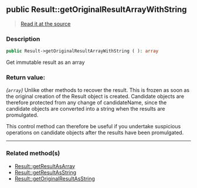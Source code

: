 ## public Result::getOriginalResultArrayWithString

> [Read it at the source](https://github.com/julien-boudry/Condorcet/blob/master/src/Result.php#L183)

### Description    

```php
public Result->getOriginalResultArrayWithString ( ): array
```

Get immutable result as an array
    

### Return value:   

*(`array`)* Unlike other methods to recover the result. This is frozen as soon as the original creation of the Result object is created.
Candidate objects are therefore protected from any change of candidateName, since the candidate objects are converted into a string when the results are promulgated.

This control method can therefore be useful if you undertake suspicious operations on candidate objects after the results have been promulgated.


---------------------------------------

### Related method(s)      

* [Result::getResultAsArray](/Docs/ApiReferences/Result%20Class/public%20Result--getResultAsArray.md)    
* [Result::getResultAsString](/Docs/ApiReferences/Result%20Class/public%20Result--getResultAsString.md)    
* [Result::getOriginalResultAsString](/Docs/ApiReferences/Result%20Class/public%20Result--getOriginalResultAsString.md)    
